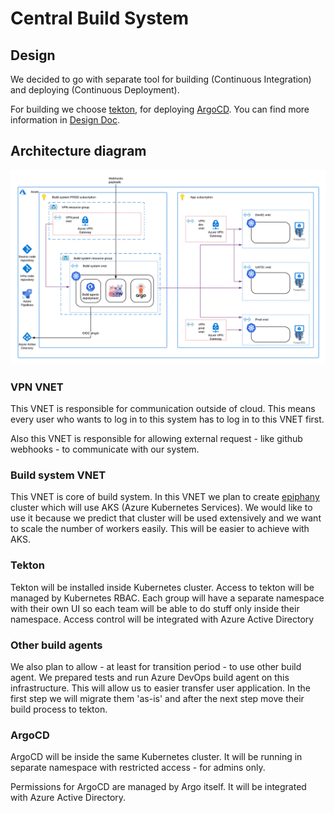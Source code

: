 # Central Build System

## Design

We decided to go with separate tool for building (Continuous Integration) and deploying (Continuous Deployment).

For building we choose [tekton](tekton.dev), for deploying [ArgoCD](https://argoproj.github.io/argo-cd/).
You can find more information in [Design Doc](https://github.com/epiphany-platform/epiphany/pull/1243).

## Architecture diagram

![Diagram_schema](./images/build_system_network_schema.png)

### VPN VNET

This VNET is responsible for communication outside of cloud.
This means every user who wants to log in to this system has to log in to this VNET first.

Also this VNET is responsible for allowing external request - like github webhooks - to communicate with our system.

### Build system VNET

This VNET is core of build system.
In this VNET we plan to create [epiphany](https://github.com/epiphany-platform/epiphany) cluster which will use AKS (Azure Kubernetes Services).
We would like to use it because we predict that cluster will be used extensively and we want to scale the number of workers easily.
This will be easier to achieve with AKS.

### Tekton

Tekton will be installed inside Kubernetes cluster.
Access to tekton will be managed by Kubernetes RBAC.
Each group will have a separate namespace with their own UI so each team will be able to do stuff only inside their namespace.
Access control will be integrated with Azure Active Directory

### Other build agents

We also plan to allow - at least for transition period - to use other build agent.
We prepared tests and run Azure DevOps build agent on this infrastructure.
This will allow us to easier transfer user application.
In the first step we will migrate them 'as-is' and after the next step move their build process to tekton.

### ArgoCD

ArgoCD will be inside the same Kubernetes cluster.
It will be running in separate namespace with restricted access - for admins only.

Permissions for ArgoCD are managed by Argo itself.
It will be integrated with Azure Active Directory.
